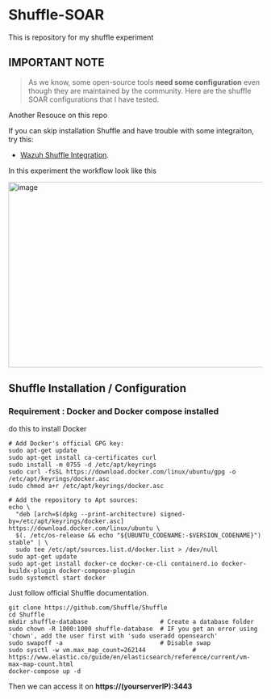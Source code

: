# Shuffle-SOAR

This is repository for my shuffle experiment

## IMPORTANT NOTE
> As we know, some open-source tools **need some configuration** even though they are maintained by the community.
Here are the shuffle SOAR configurations that I have tested.


Another Resouce on this repo

If you can skip installation Shuffle and have trouble with some integraiton, try this:
- [Wazuh Shuffle Integration](/Wazuh-Integration.md).


In this experiment the workflow look like this

<img width="953" height="367" alt="image" src="https://github.com/user-attachments/assets/a09de894-2ae4-474a-b17c-f27bc9c3e274" />





## Shuffle Installation / Configuration 

### Requirement : Docker and Docker compose installed
do this to install Docker 

```
# Add Docker's official GPG key:
sudo apt-get update
sudo apt-get install ca-certificates curl
sudo install -m 0755 -d /etc/apt/keyrings
sudo curl -fsSL https://download.docker.com/linux/ubuntu/gpg -o /etc/apt/keyrings/docker.asc
sudo chmod a+r /etc/apt/keyrings/docker.asc

# Add the repository to Apt sources:
echo \
  "deb [arch=$(dpkg --print-architecture) signed-by=/etc/apt/keyrings/docker.asc] https://download.docker.com/linux/ubuntu \
  $(. /etc/os-release && echo "${UBUNTU_CODENAME:-$VERSION_CODENAME}") stable" | \
  sudo tee /etc/apt/sources.list.d/docker.list > /dev/null
sudo apt-get update
sudo apt-get install docker-ce docker-ce-cli containerd.io docker-buildx-plugin docker-compose-plugin
sudo systemctl start docker
```

Just follow official Shuffle documentation.
```
git clone https://github.com/Shuffle/Shuffle
cd Shuffle
mkdir shuffle-database                    # Create a database folder
sudo chown -R 1000:1000 shuffle-database  # IF you get an error using 'chown', add the user first with 'sudo useradd opensearch'
sudo swapoff -a                           # Disable swap
sudo sysctl -w vm.max_map_count=262144             # https://www.elastic.co/guide/en/elasticsearch/reference/current/vm-max-map-count.html
docker-compose up -d
```
Then we can access it on **https://(yourserverIP):3443**



